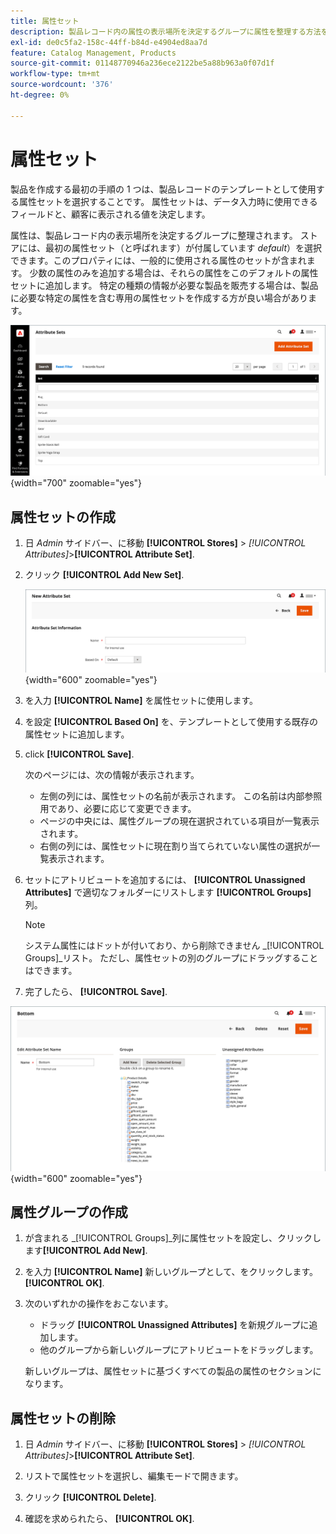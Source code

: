 ```yaml
---
title: 属性セット
description: 製品レコード内の属性の表示場所を決定するグループに属性を整理する方法を説明します。
exl-id: de0c5fa2-158c-44ff-b84d-e4904ed8aa7d
feature: Catalog Management, Products
source-git-commit: 01148770946a236ece2122be5a88b963a0f07d1f
workflow-type: tm+mt
source-wordcount: '376'
ht-degree: 0%

---
```


# 属性セット

製品を作成する最初の手順の 1 つは、製品レコードのテンプレートとして使用する属性セットを選択することです。 属性セットは、データ入力時に使用できるフィールドと、顧客に表示される値を決定します。

属性は、製品レコード内の表示場所を決定するグループに整理されます。 ストアには、最初の属性セット（と呼ばれます）が付属しています _default_）を選択できます。このプロパティには、一般的に使用される属性のセットが含まれます。 少数の属性のみを追加する場合は、それらの属性をこのデフォルトの属性セットに追加します。 特定の種類の情報が必要な製品を販売する場合は、製品に必要な特定の属性を含む専用の属性セットを作成する方が良い場合があります。

![属性セット](./assets/attribute-sets.png){width="700" zoomable="yes"}

## 属性セットの作成

1. 日 _Admin_ サイドバー、に移動 **[!UICONTROL Stores]** > _[!UICONTROL Attributes]_>**[!UICONTROL Attribute Set]**.

1. クリック **[!UICONTROL Add New Set]**.

   ![属性セット – 名前を編集](./assets/attribute-set-new.png){width="600" zoomable="yes"}

1. を入力 **[!UICONTROL Name]** を属性セットに使用します。

1. を設定 **[!UICONTROL Based On]** を、テンプレートとして使用する既存の属性セットに追加します。

1. click **[!UICONTROL Save]**.

   次のページには、次の情報が表示されます。

   - 左側の列には、属性セットの名前が表示されます。 この名前は内部参照用であり、必要に応じて変更できます。
   - ページの中央には、属性グループの現在選択されている項目が一覧表示されます。
   - 右側の列には、属性セットに現在割り当てられていない属性の選択が一覧表示されます。

1. セットにアトリビュートを追加するには、 **[!UICONTROL Unassigned Attributes]** で適切なフォルダーにリストします **[!UICONTROL Groups]** 列。

   >[!NOTE]
   >
   >システム属性にはドットが付いており、から削除できません _[!UICONTROL Groups]_リスト。 ただし、属性セットの別のグループにドラッグすることはできます。

1. 完了したら、 **[!UICONTROL Save]**.

![属性セット – 編集](./assets/attribute-set-edit.png){width="600" zoomable="yes"}

## 属性グループの作成

1. が含まれる _[!UICONTROL Groups]_列に属性セットを設定し、クリックします&#x200B;**[!UICONTROL Add New]**.

1. を入力 **[!UICONTROL Name]** 新しいグループとして、をクリックします。 **[!UICONTROL OK]**.

1. 次のいずれかの操作をおこないます。

   - ドラッグ **[!UICONTROL Unassigned Attributes]** を新規グループに追加します。
   - 他のグループから新しいグループにアトリビュートをドラッグします。

   新しいグループは、属性セットに基づくすべての製品の属性のセクションになります。

## 属性セットの削除

1. 日 _Admin_ サイドバー、に移動 **[!UICONTROL Stores]** > _[!UICONTROL Attributes]_>**[!UICONTROL Attribute Set]**.

1. リストで属性セットを選択し、編集モードで開きます。

1. クリック **[!UICONTROL Delete]**.

1. 確認を求められたら、 **[!UICONTROL OK]**.
